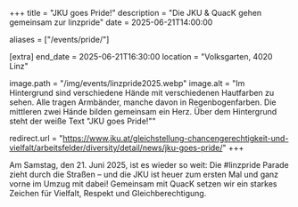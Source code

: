 +++
title = "JKU goes Pride!"
description = "Die JKU & QuacK gehen gemeinsam zur linzpride"
date = 2025-06-21T14:00:00

aliases = ["/events/pride/"]

[extra]
end_date = 2025-06-21T16:30:00
location = "Volksgarten, 4020 Linz"

image.path = "/img/events/linzpride2025.webp"
image.alt = "Im Hintergrund sind verschiedene Hände mit verschiedenen Hautfarben zu sehen. Alle tragen Armbänder, manche davon in Regenbogenfarben. Die mittleren zwei Hände bilden gemeinsam ein Herz. Über dem Hintergrund steht der weiße Text \"JKU goes Pride!\""

redirect.url = "https://www.jku.at/gleichstellung-chancengerechtigkeit-und-vielfalt/arbeitsfelder/diversity/detail/news/jku-goes-pride/"
+++

Am Samstag, den 21. Juni 2025, ist es wieder so weit: Die #linzpride Parade zieht durch die Straßen – und die JKU ist heuer zum ersten Mal und ganz vorne im Umzug mit dabei! Gemeinsam mit QuacK setzen wir ein starkes Zeichen für Vielfalt, Respekt und Gleichberechtigung.

<!-- more -->

